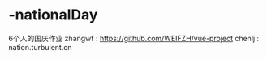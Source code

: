 # -nationalDay
6个人的国庆作业
zhangwf : https://github.com/WEIFZH/vue-project
chenlj  : nation.turbulent.cn
